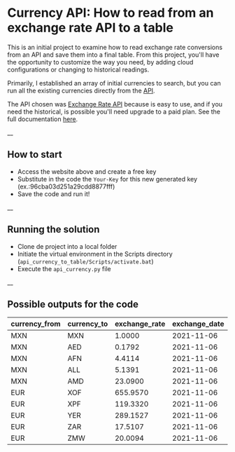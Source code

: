 # Currency API: How to read from an exchange rate API to a table

This is an initial project to examine how to read exchange rate conversions from an API and save them into a final table. From this project, you'll have the opportunity to customize the way you need, by adding cloud configurations or changing to historical readings.

Primarily, I established an array of initial currencies to search, but you can run all the existing currencies directly from the [API](https://www.exchangerate-api.com/docs/supported-currencies).

The API chosen was [Exchange Rate API](https://www.exchangerate-api.com/) because is easy to use, and if you need the historical, is possible you'll need upgrade to a paid plan. See the full documentation [here](https://www.exchangerate-api.com/docs/historical-data-requests).


__

## How to start

* Access the website above and create a free key
* Substitute in the code the `Your-Key` for this new generated key (ex.:96cba03d251a29cdd8877fff)
* Save the code and run it!

__

## Running the solution

* Clone de project into a local folder
* Initiate the virtual environment in the Scripts directory (`api_currency_to_table/Scripts/activate.bat`)
* Execute the `api_currency.py` file

__

## Possible outputs for the code

|currency_from|currency_to|exchange_rate|exchange_date|
|---|---|---|---|
|MXN|MXN|1.0000|2021-11-06|
|MXN|AED|0.1792|2021-11-06|
|MXN|AFN|4.4114|2021-11-06|
|MXN|ALL|5.1391|2021-11-06|
|MXN|AMD|23.0900|2021-11-06|
|EUR|XOF|655.9570|2021-11-06|
|EUR|XPF|119.3320|2021-11-06|
|EUR|YER|289.1527|2021-11-06|
|EUR|ZAR|17.5107|2021-11-06|
|EUR|ZMW|20.0094|2021-11-06|
